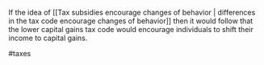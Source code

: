 If the idea of [[Tax subsidies encourage changes of behavior | differences in the tax code encourage changes of behavior]] then it would follow that the lower capital gains tax code would encourage individuals to shift their income to capital gains.


#taxes 